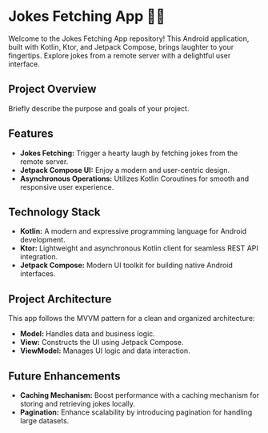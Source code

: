 # Jokes Fetching App 🤣📱

Welcome to the Jokes Fetching App repository! This Android application, built with Kotlin, Ktor, and Jetpack Compose, brings laughter to your fingertips. Explore jokes from a remote server with a delightful user interface.

## Project Overview

Briefly describe the purpose and goals of your project.

## Features

- **Jokes Fetching:** Trigger a hearty laugh by fetching jokes from the remote server.
- **Jetpack Compose UI:** Enjoy a modern and user-centric design.
- **Asynchronous Operations:** Utilizes Kotlin Coroutines for smooth and responsive user experience.

## Technology Stack

- **Kotlin:** A modern and expressive programming language for Android development.
- **Ktor:** Lightweight and asynchronous Kotlin client for seamless REST API integration.
- **Jetpack Compose:** Modern UI toolkit for building native Android interfaces.

## Project Architecture

This app follows the MVVM pattern for a clean and organized architecture:

- **Model:** Handles data and business logic.
- **View:** Constructs the UI using Jetpack Compose.
- **ViewModel:** Manages UI logic and data interaction.

## Future Enhancements

- **Caching Mechanism:** Boost performance with a caching mechanism for storing and retrieving jokes locally.
- **Pagination:** Enhance scalability by introducing pagination for handling large datasets.
